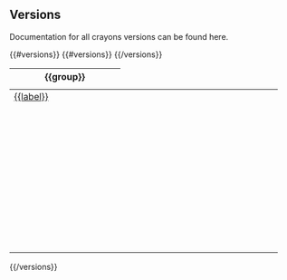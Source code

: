
## Versions

Documentation for all crayons versions can be found here.

<div style="display:flex;flex-wrap: wrap">
{{#versions}}
  <table style="margin-right: 30px;">
    <thead>
      <th style="width:180px;">{{group}}</th>
    </thead>
    <tbody style="display: flex;flex-direction: column;height: 287px;overflow: auto;">
      {{#versions}}
        <tr>
          <td style="width:180px;"><a href="{{{href}}}" >{{label}}</a></td>
        </tr>
      {{/versions}}
    </tbody>
  </table>
{{/versions}}
</div>



